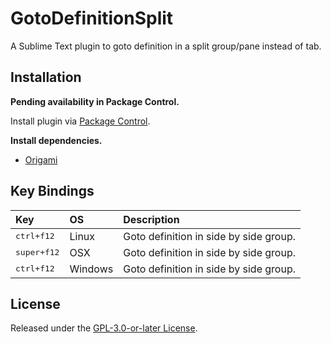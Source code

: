 # GotoDefinitionSplit

A Sublime Text plugin to goto definition in a split group/pane instead of tab.

## Installation

**Pending availability in Package Control.**

Install plugin via [Package Control](https://packagecontrol.io/packages/GotoDefinitionSplit).

**Install dependencies.**

- [Origami](https://packagecontrol.io/packages/Origami)

## Key Bindings

Key  | OS   | Description
:--- | :--- | :----------
<kbd>ctrl+f12</kbd> | Linux | Goto definition in side by side group.
<kbd>super+f12</kbd> | OSX | Goto definition in side by side group.
<kbd>ctrl+f12</kbd> | Windows | Goto definition in side by side group.

## License

Released under the [GPL-3.0-or-later License](LICENSE).
